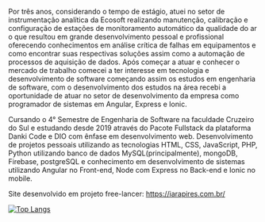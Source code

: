 Por três anos, considerando o tempo de estágio, atuei no setor de instrumentação analítica da Ecosoft realizando manutenção, calibração e configuração de estações de monitoramento automático da qualidade do ar o que resultou em grande desenvolvimento pessoal e profissional oferecendo conhecimentos em análise crítica de falhas em equipamentos e como encontrar suas respectivas soluções assim como a automação de processos de aquisição de dados. Após começar a atuar e conhecer o mercado de trabalho comecei a ter interesse em tecnologia e desenvolvimento de software começando assim os estudos em engenharia de software, com o desenvolvimento dos estudos na área recebi a oportunidade de atuar no setor de desenvolvimento da empresa como programador de sistemas em Angular, Express e Ionic.

Cursando o 4° Semestre de Engenharia de Software na faculdade Cruzeiro do Sul e estudando desde 2019 através do Pacote Fullstack da plataforma Danki Code e DIO com ênfase em desenvolvimento web. Desenvolvimento de projetos pessoais utilizando as tecnologias HTML, CSS, JavaScript, PHP, Python utilizando banco de dados MySQL(principalmente), mongoDB, Firebase, postgreSQL e conhecimento em desenvolvimento de sistemas utilizando Angular no Front-end, Node com Express no Back-end e Ionic no mobile.

Site desenvolvido em projeto free-lancer: https://iarapires.com.br/

[![Top Langs](https://github-readme-stats.vercel.app/api/top-langs/?username=William-Lomar&layout=compact)](https://github.com/anuraghazra/github-readme-stats)

<!---
William-Lomar/William-Lomar is a ✨ special ✨ repository because its `README.md` (this file) appears on your GitHub profile.
You can click the Preview link to take a look at your changes.
--->

